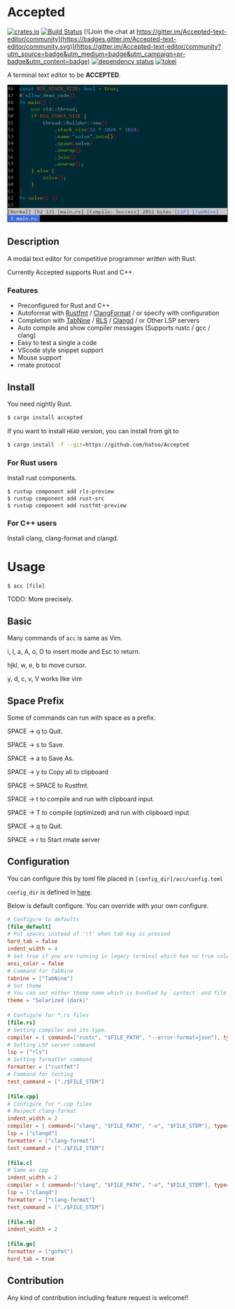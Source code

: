 Accepted
===

[![crates.io](https://img.shields.io/crates/v/accepted.svg)](https://crates.io/crates/accepted)
[![Build Status](https://travis-ci.org/hatoo/Accepted.svg?branch=master)](https://travis-ci.org/hatoo/Accepted)
[![Join the chat at https://gitter.im/Accepted-text-editor/community](https://badges.gitter.im/Accepted-text-editor/community.svg)](https://gitter.im/Accepted-text-editor/community?utm_source=badge&utm_medium=badge&utm_campaign=pr-badge&utm_content=badge)
[![dependency status](https://deps.rs/repo/github/hatoo/Accepted/status.svg)](https://deps.rs/repo/github/hatoo/Accepted)
[![tokei](https://tokei.rs/b1/github/hatoo/Accepted)](https://github.com/hatoo/Accepted)

A terminal text editor to be **ACCEPTED**.

![Accepted screenshot](demo.png "acc")

## Description

A modal text editor for competitive programmer written with Rust.

Currently Accepted supports Rust and C++.

### Features

* Preconfigured for Rust and C++
* Autoformat with [Rustfmt](https://github.com/rust-lang-nursery/rustfmt) / [ClangFormat](https://clang.llvm.org/docs/ClangFormat.html) / or specify with configuration
* Completion with [TabNine](https://tabnine.com/) / [RLS](https://github.com/rust-lang-nursery/rls) / [Clangd](https://clang.llvm.org/extra/clangd.html) / or Other LSP servers
* Auto compile and show compiler messages (Supports rustc / gcc / clang)
* Easy to test a single a code
* VScode style snippet support
* Mouse support
* rmate protocol

## Install

You need nightly Rust.

```bash
$ cargo install accepted
```

If you want to install `HEAD` version, you can install from git to

```bash
$ cargo install -f --git=https://github.com/hatoo/Accepted
```

### For Rust users

Install rust components.

```
$ rustup component add rls-preview
$ rustup component add rust-src
$ rustup component add rustfmt-preview
```

### For C++ users

Install clang, clang-format and clangd.

# Usage

```
$ acc [file]
```

TODO: More precisely.

## Basic

Many commands of `acc` is same as Vim.

i, I, a, A, o, O to insert mode and Esc to return.

hjkl, w, e, b to move cursor.

y, d, c, v, V works like vim

## Space Prefix

Some of commands can run with space as a prefix.

SPACE -> q to Quit.

SPACE -> s to Save.

SPACE -> a to Save As.

SPACE -> y to Copy all to clipboard

SPACE -> SPACE to Rustfmt.

SPACE -> t to compile and run with clipboard input.

SPACE -> T to compile (optimized) and run with clipboard input.

SPACE -> q to Quit.

SPACE -> r to Start rmate server

## Configuration

You can configure this by toml file placed in `[config_dir]/acc/config.toml`

`config_dir` is defined in [here](https://docs.rs/dirs/1.0.3/dirs/fn.config_dir.html).

Below is default configure.
You can override with your own configure.

```TOML
# Configure to defaults
[file_default]
# Put spaces instead of '\t' when tab key is pressed
hard_tab = false
indent_width = 4
# Set true if you are running in legacy terminal which has no true color
ansi_color = false
# Command for TabNine
tabnine = ["TabNine"]
# Set theme
# You can set either theme name which is bundled by `syntect` and file path for .tmTheme
theme = "Solarized (dark)"

# Configure for *.rs files
[file.rs]
# Setting compiler and its type.
compiler = { command=["rustc", "$FILE_PATH", "--error-format=json"], type="rustc", optimize_option=["-O"] }
# Setting LSP server command
lsp = ["rls"]
# Setting formatter command
formatter = ["rustfmt"]
# Command for testing
test_command = ["./$FILE_STEM"]

[file.cpp]
# Configure for *.cpp files
# Respect clang-format
indent_width = 2
compiler = { command=["clang", "$FILE_PATH", "-o", "$FILE_STEM"], type="gcc", optimize_option=["-O2"] }
lsp = ["clangd"]
formatter = ["clang-format"]
test_command = ["./$FILE_STEM"]

[file.c]
# Same as cpp
indent_width = 2
compiler = { command=["clang", "$FILE_PATH", "-o", "$FILE_STEM"], type="gcc", optimize_option=["-O2"] }
lsp = ["clangd"]
formatter = ["clang-format"]
test_command = ["./$FILE_STEM"]

[file.rb]
indent_width = 2

[file.go]
formatter = ["gofmt"]
hard_tab = true
```

## Contribution

Any kind of contribution including feature request is welcome!!
